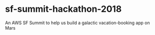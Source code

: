 # sf-summit-hackathon-2018
An AWS SF Summit to help us build a galactic vacation-booking app on Mars
